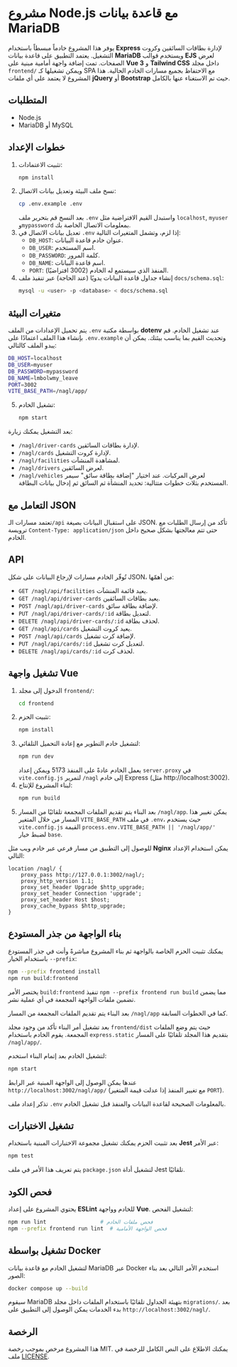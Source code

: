 # مشروع Node.js مع قاعدة بيانات MariaDB

يوفر هذا المشروع خادماً مبسطاً باستخدام **Express** لإدارة بطاقات السائقين وكروت التشغيل. يعتمد التطبيق على قاعدة بيانات **MariaDB** ويستخدم قوالب **EJS** لعرض الصفحات.
تمت إضافة واجهة أمامية مبنية على **Vue 3** و **Tailwind CSS** داخل مجلد `frontend/` ويمكن تشغيلها كـ SPA مع الاحتفاظ بجميع مسارات الخادم الحالية.
هذا المشروع لا يعتمد على أي ملفات **jQuery** أو **Bootstrap** حيث تم الاستغناء عنها بالكامل.

## المتطلبات

- Node.js
- MariaDB أو MySQL

## خطوات الإعداد

1. تثبيت الاعتمادات:
   ```bash
   npm install
   ```
2. نسخ ملف البيئة وتعديل بيانات الاتصال:
   ```bash
   cp .env.example .env
   ```
   بعد النسخ قم بتحرير ملف `.env` واستبدل القيم الافتراضية مثل `localhost`,
   `myuser` و`mypassword` بمعلومات الاتصال الخاصة بك.
3. تعديل بيانات الاتصال في `.env` إذا لزم، وتشمل المتغيرات التالية:
   - `DB_HOST`: عنوان خادم قاعدة البيانات.
   - `DB_USER`: اسم المستخدم.
   - `DB_PASSWORD`: كلمة المرور.
   - `DB_NAME`: اسم قاعدة البيانات.
   - `PORT`: المنفذ الذي سيستمع له الخادم (3002 افتراضيًا).
4. إنشاء جداول قاعدة البيانات يدويًا (عند الحاجة) عبر تنفيذ ملف `docs/schema.sql`:
   ```bash
   mysql -u <user> -p <database> < docs/schema.sql
   ```
## متغيرات البيئة

يتم تحميل الإعدادات من الملف `.env` بواسطة مكتبة **dotenv** عند تشغيل الخادم. قم بإنشاء هذا الملف اعتمادًا على `.env.example` وتحديث القيم بما يناسب بيئتك.
يمكن أن يبدو الملف كالتالي:

```bash
DB_HOST=localhost
DB_USER=myuser
DB_PASSWORD=mypassword
DB_NAME=lmbolwmy_leave
PORT=3002
VITE_BASE_PATH=/nagl/app/
```
5. تشغيل الخادم:
   ```bash
   npm start
   ```

بعد التشغيل يمكنك زيارة:
- `/nagl/driver-cards` لإدارة بطاقات السائقين.
- `/nagl/cards` لإدارة كروت التشغيل.
- `/nagl/facilities` لمشاهدة المنشآت.
- `/nagl/drivers` لعرض السائقين.
- `/nagl/vehicles` لعرض المركبات.
عند اختيار "إضافة بطاقة سائق" سيمر المستخدم بثلاث خطوات متتالية: تحديد المنشأة ثم السائق ثم إدخال بيانات البطاقة.


## التعامل مع JSON

تعتمد مسارات الـ`/api` على استقبال البيانات بصيغة JSON. تأكد من إرسال الطلبات مع ترويسة
`Content-Type: application/json` حتى تتم معالجتها بشكل صحيح داخل الخادم.

## API

تُوفّر الخادم مسارات لإرجاع البيانات على شكل JSON، من أهمّها:

- `GET /nagl/api/facilities` يعيد قائمة المنشآت.
- `GET /nagl/api/driver-cards` يعيد بطاقات السائقين.
- `POST /nagl/api/driver-cards` لإضافة بطاقة سائق.
- `PUT /nagl/api/driver-cards/:id` لتعديل بطاقة.
- `DELETE /nagl/api/driver-cards/:id` لحذف بطاقة.
- `GET /nagl/api/cards` يعيد كروت التشغيل.
- `POST /nagl/api/cards` لإضافة كرت تشغيل.
- `PUT /nagl/api/cards/:id` لتعديل كرت تشغيل.
- `DELETE /nagl/api/cards/:id` لحذف كرت.

## تشغيل واجهة Vue

1. الدخول إلى مجلد `frontend/`:
   ```bash
   cd frontend
   ```
2. تثبيت الحزم:
   ```bash
   npm install
   ```
3. لتشغيل خادم التطوير مع إعادة التحميل التلقائي:
   ```bash
   npm run dev
   ```
   يعمل الخادم عادةً على المنفذ 5173 ويمكن إعداد `server.proxy` في `vite.config.js` لتمرير `/nagl` إلى خادم Express (مثل http://localhost:3002).
4. لبناء المشروع للإنتاج:
   ```bash
   npm run build
   ```
5. بعد البناء يتم تقديم الملفات المجمعة تلقائيًا من المسار `/nagl/app`.
   يمكن تغيير هذا المسار من خلال المتغير `VITE_BASE_PATH` في ملف `.env`، حيث
   يستخدم `vite.config.js` القيمة `process.env.VITE_BASE_PATH || '/nagl/app/'`
   لضبط خيار `base`.

للوصول إلى التطبيق من مسار فرعي عبر خادم ويب مثل **Nginx** يمكن استخدام الإعداد التالي:

```nginx
location /nagl/ {
    proxy_pass http://127.0.0.1:3002/nagl/;
    proxy_http_version 1.1;
    proxy_set_header Upgrade $http_upgrade;
    proxy_set_header Connection 'upgrade';
    proxy_set_header Host $host;
    proxy_cache_bypass $http_upgrade;
}
```

## بناء الواجهة من جذر المستودع

يمكنك تثبيت الحزم الخاصة بالواجهة ثم بناء المشروع مباشرةً وأنت في جذر المستودع باستخدام الخيار `--prefix`:

```bash
npm --prefix frontend install
npm run build:frontend
```

يختصر الأمر `build:frontend` تنفيذ `npm --prefix frontend run build` مما يضمن تضمين ملفات الواجهة المجمعة في أي عملية نشر.

بعد البناء يتم تقديم الملفات المجمعة من المسار `/nagl/app` كما في الخطوات السابقة.

بعد تشغيل أمر البناء تأكد من وجود مجلد `frontend/dist` حيث يتم وضع الملفات المجمعة. يقوم الخادم باستخدام `express.static` بتقديم هذا المجلد تلقائيًا على المسار `/nagl/app/`.

لتشغيل الخادم بعد إتمام البناء استخدم:

```bash
npm start
```

عندها يمكن الوصول إلى الواجهة المبنية عبر الرابط `http://localhost:3002/nagl/app/` (مع تغيير المنفذ إذا عدلت قيمة المتغير `PORT`).

تذكر إعداد ملف `.env` بالمعلومات الصحيحة لقاعدة البيانات والمنفذ قبل تشغيل الخادم.

## تشغيل الاختبارات

بعد تثبيت الحزم يمكنك تشغيل مجموعة الاختبارات المبنية باستخدام **Jest** عبر الأمر:

```bash
npm test
```
يتم تعريف هذا الأمر في ملف `package.json` لتشغيل أداة Jest تلقائيًا.

## فحص الكود

يحتوي المشروع على إعداد **ESLint** للخادم وواجهة **Vue**. لتشغيل الفحص:

```bash
npm run lint                 # فحص ملفات الخادم
npm --prefix frontend run lint  # فحص الواجهة الأمامية
```
## تشغيل بواسطة Docker

لتشغيل الخادم مع قاعدة بيانات MariaDB عبر Docker استخدم الأمر التالي بعد بناء الصور:

```bash
docker compose up --build
```

سيقوم MariaDB بتهيئة الجداول تلقائيًا باستخدام الملفات داخل مجلد `migrations/`.
بعد بدء الخدمات يمكن الوصول إلى التطبيق على `http://localhost:3002/nagl/`.


## الرخصة

هذا المشروع مرخص بموجب رخصة MIT. يمكنك الاطلاع على النص الكامل للرخصة في ملف [LICENSE](LICENSE).
